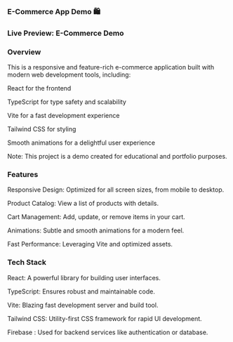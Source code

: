 ### E-Commerce App Demo 🛍️

### Live Preview: E-Commerce Demo

### Overview

This is a responsive and feature-rich e-commerce application built with modern web development tools, including:

React for the frontend

TypeScript for type safety and scalability

Vite for a fast development experience

Tailwind CSS for styling

Smooth animations for a delightful user experience

Note: This project is a demo created for educational and portfolio purposes.


### Features

Responsive Design: Optimized for all screen sizes, from mobile to desktop.

Product Catalog: View a list of products with details.

Cart Management: Add, update, or remove items in your cart.

Animations: Subtle and smooth animations for a modern feel.

Fast Performance: Leveraging Vite and optimized assets.


### Tech Stack

React: A powerful library for building user interfaces.

TypeScript: Ensures robust and maintainable code.

Vite: Blazing fast development server and build tool.

Tailwind CSS: Utility-first CSS framework for rapid UI development.

Firebase : Used for backend services like authentication or database.